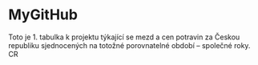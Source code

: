 # MyGitHub
Toto je 1. tabulka k projektu týkající se mezd a cen potravin za Českou republiku sjednocených na totožné porovnatelné období – společné roky.
CR
